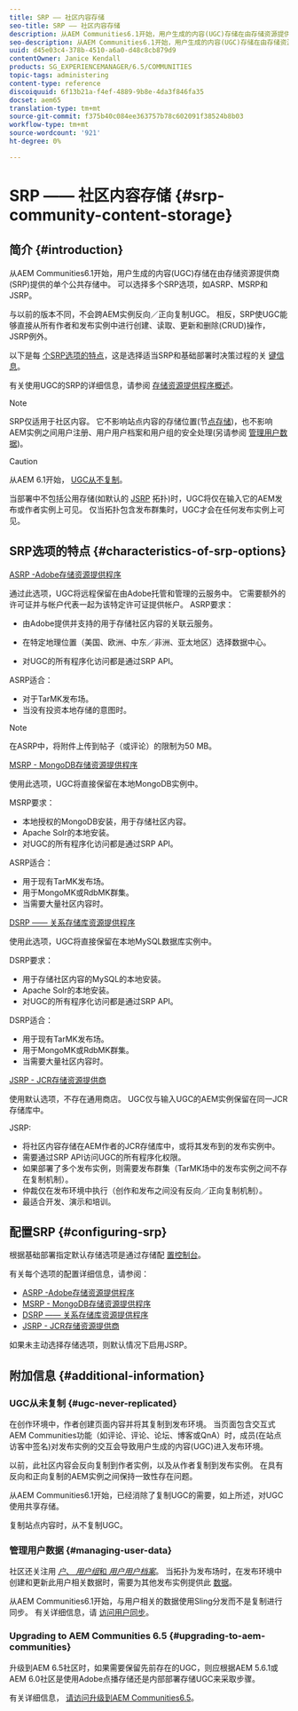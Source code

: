 ```yaml
---
title: SRP —— 社区内容存储
seo-title: SRP —— 社区内容存储
description: 从AEM Communities6.1开始，用户生成的内容(UGC)存储在由存储资源提供商(SRP)提供的单个公共存储中
seo-description: 从AEM Communities6.1开始，用户生成的内容(UGC)存储在由存储资源提供商(SRP)提供的单个公共存储中
uuid: d45e03c4-378b-4510-a6a0-d48c8cb879d9
contentOwner: Janice Kendall
products: SG_EXPERIENCEMANAGER/6.5/COMMUNITIES
topic-tags: administering
content-type: reference
discoiquuid: 6f13b21a-f4ef-4889-9b8e-4da3f846fa35
docset: aem65
translation-type: tm+mt
source-git-commit: f375b40c084ee363757b78c602091f38524b8b03
workflow-type: tm+mt
source-wordcount: '921'
ht-degree: 0%

---
```



# SRP —— 社区内容存储 {#srp-community-content-storage}

## 简介 {#introduction}

从AEM Communities6.1开始，用户生成的内容(UGC)存储在由存储资源提供商(SRP)提供的单个公共存储中。 可以选择多个SRP选项，如ASRP、MSRP和JSRP。

与以前的版本不同，不会跨AEM实例反向／正向复制UGC。 相反，SRP使UGC能够直接从所有作者和发布实例中进行创建、读取、更新和删除(CRUD)操作，JSRP例外。

以下是每 [个SRP选项的特点](#characteristics-of-srp-options)，这是选择适当SRP和基础部署时决策过程的关 [键信息](/help/communities/topologies.md)。

有关使用UGC的SRP的详细信息，请参阅 [存储资源提供程序概述](/help/communities/srp.md)。

>[!NOTE]
>
>SRP仅适用于社区内容。 它不影响站点内容的存储位置(节[点存储](/help/sites-deploying/data-store-config.md))，也不影响AEM实例之间用户注册、用户用户档案和用户组的安全处理(另请参阅 [管理用户数据](#managing-user-data))。

>[!CAUTION]
>
>从AEM 6.1开始， [UGC从不复制](#ugc-never-replicated)。
>
>当部署中不包括公用存储(如默认的 [JSRP](/help/communities/topologies.md#jsrp) 拓扑)时，UGC将仅在输入它的AEM发布或作者实例上可见。 仅当拓扑包含发布群集时，UGC才会在任何发布实例上可见。

## SRP选项的特点 {#characteristics-of-srp-options}

[ASRP -Adobe存储资源提供程序](/help/communities/asrp.md)

通过此选项，UGC将远程保留在由Adobe托管和管理的云服务中。 它需要额外的许可证并与帐户代表一起为该特定许可证提供帐户。 ASRP要求：

* 由Adobe提供并支持的用于存储社区内容的关联云服务。
* 在特定地理位置（美国、欧洲、中东／非洲、亚太地区）选择数据中心。

* 对UGC的所有程序化访问都是通过SRP API。

ASRP适合：

* 对于TarMK发布场。
* 当没有投资本地存储的意图时。

>[!NOTE]
>
>在ASRP中，将附件上传到帖子（或评论）的限制为50 MB。

[MSRP - MongoDB存储资源提供程序](/help/communities/msrp.md)

使用此选项，UGC将直接保留在本地MongoDB实例中。

MSRP要求：

* 本地授权的MongoDB安装，用于存储社区内容。
* Apache Solr的本地安装。
* 对UGC的所有程序化访问都是通过SRP API。

ASRP适合：

* 用于现有TarMK发布场。
* 用于MongoMK或RdbMK群集。
* 当需要大量社区内容时。

[DSRP —— 关系存储库资源提供程序](/help/communities/dsrp.md)

使用此选项，UGC将直接保留在本地MySQL数据库实例中。

DSRP要求：

* 用于存储社区内容的MySQL的本地安装。
* Apache Solr的本地安装。
* 对UGC的所有程序化访问都是通过SRP API。

DSRP适合：

* 用于现有TarMK发布场。
* 用于MongoMK或RdbMK群集。
* 当需要大量社区内容时。

[JSRP - JCR存储资源提供商](/help/communities/jsrp.md)

使用默认选项，不存在通用商店。 UGC仅与输入UGC的AEM实例保留在同一JCR存储库中。

JSRP:

* 将社区内容存储在AEM作者的JCR存储库中，或将其发布到的发布实例中。
* 需要通过SRP API访问UGC的所有程序化权限。
* 如果部署了多个发布实例，则需要发布群集（TarMK场中的发布实例之间不存在复制机制）。
* 仲裁仅在发布环境中执行（创作和发布之间没有反向／正向复制机制）。
* 最适合开发、演示和培训。

## 配置SRP {#configuring-srp}

根据基础部署指定默认存储选项是通过存储配 [置控制台](/help/communities/srp-config.md)。

有关每个选项的配置详细信息，请参阅：

* [ASRP -Adobe存储资源提供程序](/help/communities/asrp.md)
* [MSRP - MongoDB存储资源提供程序](/help/communities/msrp.md)
* [DSRP —— 关系存储库资源提供程序](/help/communities/dsrp.md)
* [JSRP - JCR存储资源提供商](/help/communities/jsrp.md)

如果未主动选择存储选项，则默认情况下启用JSRP。

## 附加信息 {#additional-information}

### UGC从未复制 {#ugc-never-replicated}

在创作环境中，作者创建页面内容并将其复制到发布环境。 当页面包含交互式AEM Communities功能（如评论、评论、论坛、博客或QnA）时，成员(在站点访客中签名)对发布实例的交互会导致用户生成的内容(UGC)进入发布环境。

以前，此社区内容会反向复制到作者实例，以及从作者复制到发布实例。 在具有反向和正向复制的AEM实例之间保持一致性存在问题。

从AEM Communities6.1开始，已经消除了复制UGC的需要，如上所述，对UGC使用共享存储。

复制站点内容时，从不复制UGC。

### 管理用户数据 {#managing-user-data}

社区还关注用 [*户*、 *用户组*&#x200B;和 *用户用户档案*](/help/communities/users.md)。 当拓扑为发布场时，在发布环境中创建和更新此用户相关数据时，需要为其他发布实例提供此 [数据](/help/sites-deploying/recommended-deploys.md#tarmk-farm)。

从AEM Communities6.1开始，与用户相关的数据使用Sling分发而不是复制进行同步。 有关详细信息，请 [访问用户同步](/help/communities/sync.md)。

### Upgrading to AEM Communities 6.5 {#upgrading-to-aem-communities}

升级到AEM 6.5社区时，如果需要保留先前存在的UGC，则应根据AEM 5.6.1或AEM 6.0社区是使用Adobe点播存储还是内部部署存储UGC来采取步骤。

有关详细信息， [请访问升级到AEM Communities6.5](/help/communities/upgrade.md)。
